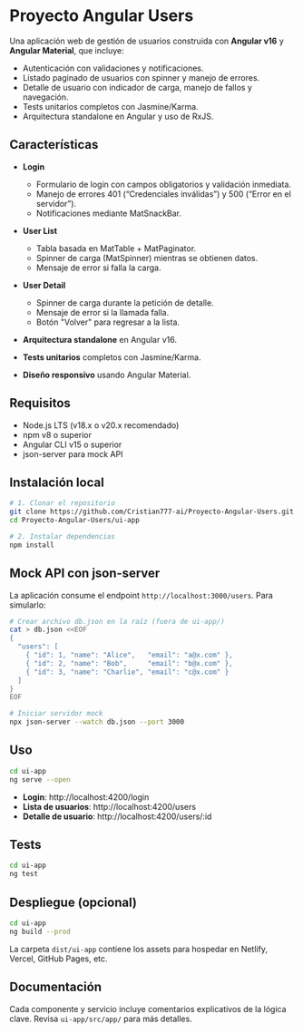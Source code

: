 # Proyecto Angular Users

Una aplicación web de gestión de usuarios construida con **Angular v16** y **Angular Material**, que incluye:

* Autenticación con validaciones y notificaciones.
* Listado paginado de usuarios con spinner y manejo de errores.
* Detalle de usuario con indicador de carga, manejo de fallos y navegación.
* Tests unitarios completos con Jasmine/Karma.
* Arquitectura standalone en Angular y uso de RxJS.

## Características

* **Login**
  * Formulario de login con campos obligatorios y validación inmediata.
  * Manejo de errores 401 (“Credenciales inválidas”) y 500 (“Error en el servidor”).
  * Notificaciones mediante MatSnackBar.

* **User List**
  * Tabla basada en MatTable + MatPaginator.
  * Spinner de carga (MatSpinner) mientras se obtienen datos.
  * Mensaje de error si falla la carga.

* **User Detail**
  * Spinner de carga durante la petición de detalle.
  * Mensaje de error si la llamada falla.
  * Botón "Volver" para regresar a la lista.

* **Arquitectura standalone** en Angular v16.
* **Tests unitarios** completos con Jasmine/Karma.
* **Diseño responsivo** usando Angular Material.

## Requisitos

* Node.js LTS (v18.x o v20.x recomendado)
* npm v8 o superior
* Angular CLI v15 o superior
* json-server para mock API

## Instalación local

```bash
# 1. Clonar el repositorio
git clone https://github.com/Cristian777-ai/Proyecto-Angular-Users.git
cd Proyecto-Angular-Users/ui-app

# 2. Instalar dependencias
npm install
```

## Mock API con json-server

La aplicación consume el endpoint `http://localhost:3000/users`. Para simularlo:

```bash
# Crear archivo db.json en la raíz (fuera de ui-app/)
cat > db.json <<EOF
{
  "users": [
    { "id": 1, "name": "Alice",   "email": "a@x.com" },
    { "id": 2, "name": "Bob",     "email": "b@x.com" },
    { "id": 3, "name": "Charlie", "email": "c@x.com" }
  ]
}
EOF

# Iniciar servidor mock
npx json-server --watch db.json --port 3000
```

## Uso

```bash
cd ui-app
ng serve --open
```

* **Login**: http://localhost:4200/login
* **Lista de usuarios**: http://localhost:4200/users
* **Detalle de usuario**: http://localhost:4200/users/:id

## Tests

```bash
cd ui-app
ng test
```

## Despliegue (opcional)

```bash
cd ui-app
ng build --prod
```

La carpeta `dist/ui-app` contiene los assets para hospedar en Netlify, Vercel, GitHub Pages, etc.

## Documentación

Cada componente y servicio incluye comentarios explicativos de la lógica clave. Revisa `ui-app/src/app/` para más detalles.
